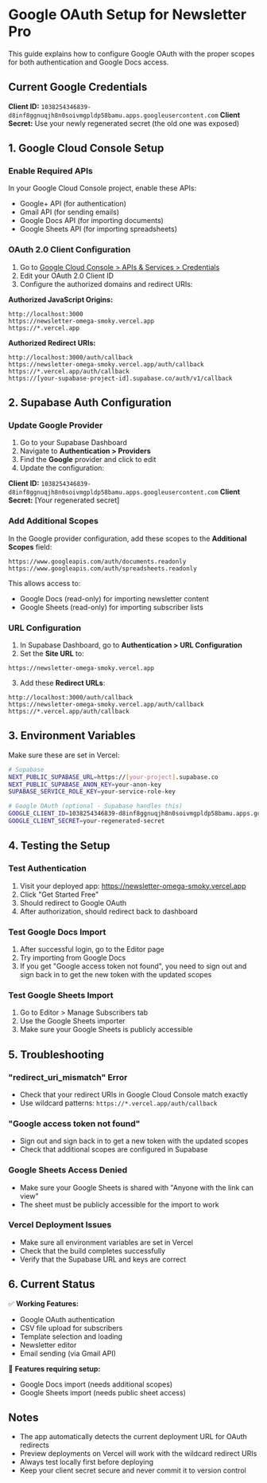 # Google OAuth Setup for Newsletter Pro

This guide explains how to configure Google OAuth with the proper scopes for both authentication and Google Docs access.

## Current Google Credentials

**Client ID:** `1038254346839-d8inf8ggnuqjh8n0soivmgpldp58bamu.apps.googleusercontent.com`
**Client Secret:** Use your newly regenerated secret (the old one was exposed)

## 1. Google Cloud Console Setup

### Enable Required APIs
In your Google Cloud Console project, enable these APIs:
- Google+ API (for authentication)
- Gmail API (for sending emails)
- Google Docs API (for importing documents)
- Google Sheets API (for importing spreadsheets)

### OAuth 2.0 Client Configuration

1. Go to [Google Cloud Console > APIs & Services > Credentials](https://console.cloud.google.com/apis/credentials)
2. Edit your OAuth 2.0 Client ID
3. Configure the authorized domains and redirect URIs:

**Authorized JavaScript Origins:**
```
http://localhost:3000
https://newsletter-omega-smoky.vercel.app
https://*.vercel.app
```

**Authorized Redirect URIs:**
```
http://localhost:3000/auth/callback
https://newsletter-omega-smoky.vercel.app/auth/callback
https://*.vercel.app/auth/callback
https://[your-supabase-project-id].supabase.co/auth/v1/callback
```

## 2. Supabase Auth Configuration

### Update Google Provider

1. Go to your Supabase Dashboard
2. Navigate to **Authentication > Providers**
3. Find the **Google** provider and click to edit
4. Update the configuration:

**Client ID:** `1038254346839-d8inf8ggnuqjh8n0soivmgpldp58bamu.apps.googleusercontent.com`
**Client Secret:** [Your regenerated secret]

### Add Additional Scopes

In the Google provider configuration, add these scopes to the **Additional Scopes** field:
```
https://www.googleapis.com/auth/documents.readonly https://www.googleapis.com/auth/spreadsheets.readonly
```

This allows access to:
- Google Docs (read-only) for importing newsletter content
- Google Sheets (read-only) for importing subscriber lists

### URL Configuration

1. In Supabase Dashboard, go to **Authentication > URL Configuration**
2. Set the **Site URL** to:
```
https://newsletter-omega-smoky.vercel.app
```

3. Add these **Redirect URLs**:
```
http://localhost:3000/auth/callback
https://newsletter-omega-smoky.vercel.app/auth/callback
https://*.vercel.app/auth/callback
```

## 3. Environment Variables

Make sure these are set in Vercel:

```bash
# Supabase
NEXT_PUBLIC_SUPABASE_URL=https://[your-project].supabase.co
NEXT_PUBLIC_SUPABASE_ANON_KEY=your-anon-key
SUPABASE_SERVICE_ROLE_KEY=your-service-role-key

# Google OAuth (optional - Supabase handles this)
GOOGLE_CLIENT_ID=1038254346839-d8inf8ggnuqjh8n0soivmgpldp58bamu.apps.googleusercontent.com
GOOGLE_CLIENT_SECRET=your-regenerated-secret
```

## 4. Testing the Setup

### Test Authentication
1. Visit your deployed app: https://newsletter-omega-smoky.vercel.app
2. Click "Get Started Free"
3. Should redirect to Google OAuth
4. After authorization, should redirect back to dashboard

### Test Google Docs Import
1. After successful login, go to the Editor page
2. Try importing from Google Docs
3. If you get "Google access token not found", you need to sign out and sign back in to get the new token with the updated scopes

### Test Google Sheets Import
1. Go to Editor > Manage Subscribers tab
2. Use the Google Sheets importer
3. Make sure your Google Sheets is publicly accessible

## 5. Troubleshooting

### "redirect_uri_mismatch" Error
- Check that your redirect URIs in Google Cloud Console match exactly
- Use wildcard patterns: `https://*.vercel.app/auth/callback`

### "Google access token not found"
- Sign out and sign back in to get a new token with the updated scopes
- Check that additional scopes are configured in Supabase

### Google Sheets Access Denied
- Make sure your Google Sheets is shared with "Anyone with the link can view"
- The sheet must be publicly accessible for the import to work

### Vercel Deployment Issues
- Make sure all environment variables are set in Vercel
- Check that the build completes successfully
- Verify that the Supabase URL and keys are correct

## 6. Current Status

✅ **Working Features:**
- Google OAuth authentication
- CSV file upload for subscribers
- Template selection and loading
- Newsletter editor
- Email sending (via Gmail API)

🔧 **Features requiring setup:**
- Google Docs import (needs additional scopes)
- Google Sheets import (needs public sheet access)

## Notes

- The app automatically detects the current deployment URL for OAuth redirects
- Preview deployments on Vercel will work with the wildcard redirect URIs
- Always test locally first before deploying
- Keep your client secret secure and never commit it to version control